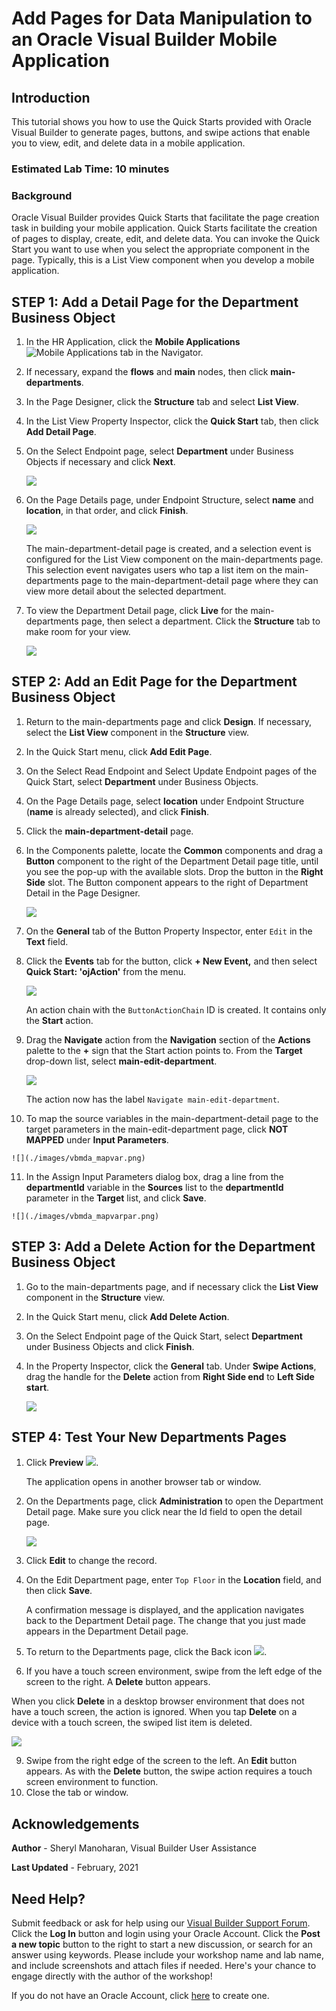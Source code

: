 # Add Pages for Data Manipulation to an Oracle Visual Builder Mobile Application

## Introduction

This tutorial shows you how to use the Quick Starts provided with Oracle Visual Builder to generate pages, buttons, and swipe actions that enable you to view, edit, and delete data in a mobile application.

### Estimated Lab Time:  10 minutes

### Background

Oracle Visual Builder provides Quick Starts that facilitate the page creation task in building your mobile application. Quick Starts facilitate the creation of pages to display, create, edit, and delete data. You can invoke the Quick Start you want to use when you select the appropriate component in the page. Typically, this is a List View component when you develop a mobile application.

## **STEP 1**: Add a Detail Page for the Department Business Object

1.  In the HR Application, click the **Mobile Applications** ![Mobile Applications](./images/vbmda_mobapp_icon.png) tab in the Navigator.
2.  If necessary, expand the **flows** and **main** nodes, then click **main-departments**.
3.  In the Page Designer, click the **Structure** tab and select **List View**.
4.  In the List View Property Inspector, click the **Quick Start** tab, then click **Add Detail Page**.
5.  On the Select Endpoint page, select **Department** under Business Objects if necessary and click **Next**.

    ![](./images/vbmda_detailep.png)

6.  On the Page Details page, under Endpoint Structure, select **name** and **location**, in that order, and click **Finish**.

    ![](./images/vbmda_detailf.png)

    The main-department-detail page is created, and a selection event is configured for the List View component on the main-departments page. This selection event navigates users who tap a list item on the main-departments page to the main-department-detail page where they can view more detail about the selected department.

7.  To view the Department Detail page, click **Live** for the main-departments page, then select a department. Click the **Structure** tab to make room for your view.

    ![](./images/vbmda_detailfinal.png)


## **STEP 2**: Add an Edit Page for the Department Business Object

1.  Return to the main-departments page and click **Design**. If necessary, select the **List View** component in the **Structure** view.
2.  In the Quick Start menu, click **Add Edit Page**.
3.  On the Select Read Endpoint and Select Update Endpoint pages of the Quick Start, select **Department** under Business Objects.
4.  On the Page Details page, select **location** under Endpoint Structure (**name** is already selected), and click **Finish**.
5.  Click the **main-department-detail** page.
6.  In the Components palette, locate the **Common** components and drag a **Button** component to the right of the Department Detail page title, until you see the pop-up with the available slots. Drop the button in the **Right Side** slot. The Button component appears to the right of Department Detail in the Page Designer.

    ![](./images/vbmda_deptdetail.png)

7.  On the **General** tab of the Button Property Inspector, enter `Edit` in the **Text** field.
8.  Click the **Events** tab for the button, click **\+ New Event,** and then select **Quick Start: 'ojAction'** from the menu.

    ![](./images/vbmda_cse_s4.png)

    An action chain with the `ButtonActionChain` ID is created. It contains only the **Start** action.

9.  Drag the **Navigate** action from the **Navigation** section of the **Actions** palette to the **+** sign that the Start action points to. From the **Target** drop-down list, select **main-edit-department**.

    ![](./images/vbmda_cse_s6.png)

    The action now has the label `Navigate main-edit-department`.

10.  To map the source variables in the main-department-detail page to the target parameters in the main-edit-department page, click **NOT MAPPED** under **Input Parameters**.

    ![](./images/vbmda_mapvar.png)

11.  In the Assign Input Parameters dialog box, drag a line from the **departmentId** variable in the **Sources** list to the **departmentId** parameter in the **Target** list, and click **Save**.

    ![](./images/vbmda_mapvarpar.png)


## **STEP 3**: Add a Delete Action for the Department Business Object

1.  Go to the main-departments page, and if necessary click the **List View** component in the **Structure** view.
2.  In the Quick Start menu, click **Add Delete Action**.
3.  On the Select Endpoint page of the Quick Start, select **Department** under Business Objects and click **Finish**.
4.  In the Property Inspector, click the **General** tab. Under **Swipe Actions**, drag the handle for the **Delete** action from **Right Side end** to **Left Side start**.

    ![](./images/vbmda_swipe_pi.png)


## **STEP 4**: Test Your New Departments Pages

1.  Click **Preview** ![](./images/vbmda_run_icon.png).

    The application opens in another browser tab or window. 

2.  On the Departments page, click **Administration** to open the Department Detail page. Make sure you click near the Id field to open the detail page.

    ![](images/vbmda_test_dept_detail.png)

3.  Click **Edit** to change the record.
4.  On the Edit Department page, enter `Top Floor` in the **Location** field, and then click **Save**.

    A confirmation message is displayed, and the application navigates back to the Department Detail page. The change that you just made appears in the Department Detail page.

5.  To return to the Departments page, click the Back icon ![](./images/vbmda_backbutton.png).
6.  If you have a touch screen environment, swipe from the left edge of the screen to the right. A **Delete** button appears.

When you click **Delete** in a desktop browser environment that does not have a touch screen, the action is ignored. When you tap **Delete** on a device with a touch screen, the swiped list item is deleted.

![](./images/vbmda_swipe_rt.png)

9.  Swipe from the right edge of the screen to the left. An **Edit** button appears. As with the **Delete** button, the swipe action requires a touch screen environment to function. 
10.  Close the tab or window.

## Acknowledgements
**Author** - Sheryl Manoharan, Visual Builder User Assistance

**Last Updated** - February, 2021

## Need Help?
Submit feedback or ask for help using our [Visual Builder Support Forum](https://cloudcustomerconnect.oracle.com/resources/e610f4723c/summary). Click the **Log In** button and login using your Oracle Account. Click the **Post a new topic** button to the right to start a new discussion, or search for an answer using keywords.  Please include your workshop name and lab name, and include screenshots and attach files if needed.  Here's your chance to engage directly with the author of the workshop!

If you do not have an Oracle Account, click [here](https://profile.oracle.com/myprofile/account/create-account.jspx) to create one.
